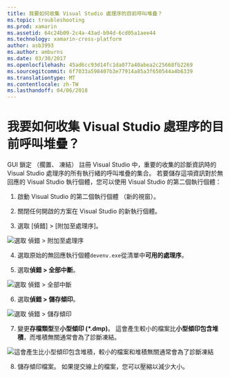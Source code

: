 ```yaml
---
title: 我要如何收集 Visual Studio 處理序的目前呼叫堆疊？
ms.topic: troubleshooting
ms.prod: xamarin
ms.assetid: 64c24b09-2c4a-43ad-b94d-6cd05a1aee44
ms.technology: xamarin-cross-platform
author: asb3993
ms.author: amburns
ms.date: 03/30/2017
ms.openlocfilehash: 45ad6cc93d14fc1da077a40abea2c25668fb2269
ms.sourcegitcommit: 6f7033a598407b3e77914a85a3f650544a4b6339
ms.translationtype: MT
ms.contentlocale: zh-TW
ms.lasthandoff: 04/06/2018
---
```

# <a name="how-do-i-collect-the-current-call-stacks-of-the-visual-studio-process"></a>我要如何收集 Visual Studio 處理序的目前呼叫堆疊？

GUI 鎖定 （擱置、 凍結） 註冊 Visual Studio 中，重要的收集的診斷資訊時的 Visual Studio 處理序的所有執行緒的呼叫堆疊的集合。 若要儲存這項資訊對於無回應的 Visual Studio 執行個體，您可以使用 Visual Studio 的第二個執行個體：

1. 啟動 Visual Studio 的第二個執行個體 （新的視窗）。

2. 關閉任何開啟的方案在 Visual Studio 的新執行個體。

3. 選取 [偵錯] > [附加至處理序]。

  ![](vs-callstack-images/image1.png "選取 偵錯 > 附加至處理序")

4. 選取原始的無回應執行個體`devenv.exe`從清單中**可用的處理序**。

5. 選取**偵錯 > 全部中斷**。

  ![](vs-callstack-images/image2.png "選取 偵錯 > 全部中斷")

6. 選取**偵錯 > 儲存傾印**。

  ![](vs-callstack-images/image3.png "選取 偵錯 > 儲存傾印")

7. 變更**存檔類型**至**小型傾印 (\*.dmp)**。 這會產生較小的檔案比**小型傾印包含堆積**，而堆積無關通常會為了診斷凍結。

  ![](vs-callstack-images/image4.png "這會產生比小型傾印包含堆積，較小的檔案和堆積無關通常會為了診斷凍結")

8. 儲存傾印檔案。 如果提交線上的檔案，您可以壓縮以減少大小。
